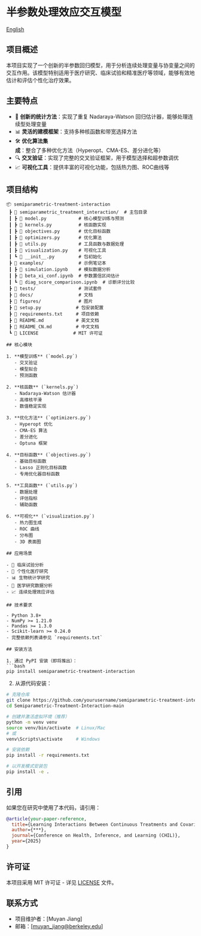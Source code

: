 # 半参数处理效应交互模型

[English](README.md)

## 项目概述

本项目实现了一个创新的半参数回归模型，用于分析连续处理变量与协变量之间的交互作用。该模型特别适用于医疗研究、临床试验和精准医疗等领域，能够有效地估计和评估个性化治疗效果。

## 主要特点

- 🔬 **创新的统计方法**：实现了重复 Nadaraya-Watson 回归估计器，能够处理连续型处理变量
- 📊 **灵活的建模框架**：支持多种核函数和带宽选择方法
- 🛠️ **优化算法集成**：整合了多种优化方法（Hyperopt、CMA-ES、差分进化等）
- 🔍 **交叉验证**：实现了完整的交叉验证框架，用于模型选择和超参数调优
- 📈 **可视化工具**：提供丰富的可视化功能，包括热力图、ROC曲线等

## 项目结构

```
📦 semiparametric-treatment-interaction
 ┣ 📂 semiparametric_treatment_interaction/  # 主包目录
 ┃ ┣ 📜 model.py            # 核心模型训练与预测
 ┃ ┣ 📜 kernels.py          # 核函数实现
 ┃ ┣ 📜 objectives.py       # 优化目标函数
 ┃ ┣ 📜 optimizers.py       # 优化算法
 ┃ ┣ 📜 utils.py            # 工具函数与数据处理
 ┃ ┣ 📜 visualization.py    # 可视化工具
 ┃ ┗ 📜 __init__.py         # 包初始化
 ┣ 📂 examples/             # 示例笔记本
 ┃ ┣ 📜 simulation.ipynb    # 模拟数据分析
 ┃ ┣ 📜 beta_xi_conf.ipynb  # 参数置信区间估计
 ┃ ┗ 📜 diag_score_comparison.ipynb  # 诊断评分比较
 ┣ 📂 tests/                # 测试套件
 ┣ 📂 docs/                 # 文档
 ┣ 📂 figures/              # 图片
 ┣ 📜 setup.py             # 包安装配置
 ┣ 📜 requirements.txt     # 项目依赖
 ┣ 📜 README.md            # 英文文档
 ┣ 📜 README_CN.md         # 中文文档
 ┗ 📜 LICENSE             # MIT 许可证 

## 核心模块

1. **模型训练** (`model.py`)
   - 交叉验证
   - 模型拟合
   - 预测函数

2. **核函数** (`kernels.py`)
   - Nadaraya-Watson 估计器
   - 高维核平滑
   - 数值稳定实现

3. **优化方法** (`optimizers.py`)
   - Hyperopt 优化
   - CMA-ES 算法
   - 差分进化
   - Optuna 框架

4. **目标函数** (`objectives.py`)
   - 基础目标函数
   - Lasso 正则化目标函数
   - 专用优化器目标函数

5. **工具函数** (`utils.py`)
   - 数据处理
   - 评估指标
   - 辅助函数

6. **可视化** (`visualization.py`)
   - 热力图生成
   - ROC 曲线
   - 分布图
   - 3D 表面图

## 应用场景

- 🏥 临床试验分析
- 💊 个性化医疗研究
- 📊 生物统计学研究
- 🔬 医学研究数据分析
- 📈 连续处理效应评估

## 技术要求

- Python 3.8+
- NumPy >= 1.21.0
- Pandas >= 1.3.0
- Scikit-learn >= 0.24.0
- 完整依赖列表请参见 `requirements.txt`

## 安装方法

1. 通过 PyPI 安装（即将推出）：
```bash
pip install semiparametric-treatment-interaction
```

2. 从源代码安装：
```bash
# 克隆仓库
git clone https://github.com/yourusername/semiparametric-treatment-interaction.git
cd Semiparametric-Treatment-Interaction-main

# 创建并激活虚拟环境（推荐）
python -m venv venv
source venv/bin/activate  # Linux/Mac
# 或
venv\Scripts\activate     # Windows

# 安装依赖
pip install -r requirements.txt

# 以开发模式安装包
pip install -e .
```

## 引用

如果您在研究中使用了本代码，请引用：

```bibtex
@article{your-paper-reference,
  title={Learning Interactions Between Continuous Treatments and Covariates with a Semiparametric Model},
  author={***},
  journal={Conference on Health, Inference, and Learning (CHIL)},
  year={2025}
}
```

## 许可证

本项目采用 MIT 许可证 - 详见 [LICENSE](LICENSE) 文件。

## 联系方式

- 项目维护者：[Muyan Jiang]
- 邮箱：[muyan_jiang@berkeley.edu]

